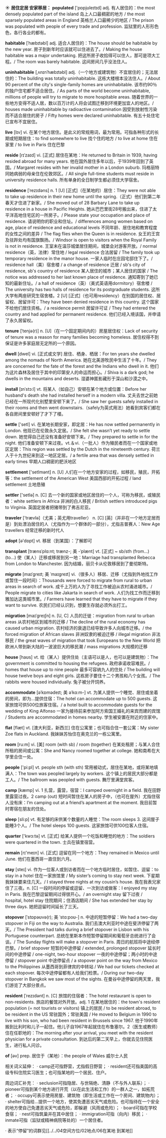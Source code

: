 ☀ <span class="category">**居住定居 安家移居：**</span>
<span class="vocabulary">**populated**</span> ['pɒpjʊleɪtɪd]
<span class="definition">adj. 有人居住的：</span>the most densely populated part of the island 岛上人口最稠密的地方 / the most sparsely populated areas in England 英格兰人口最稀少的地区 / The prison was populated with people of every trade and profession. 监狱里的人形形色色，各行各业的都有。

<span class="vocabulary">**habitable**</span> [ˈhæbɪtəbl]
<span class="definition">adj. 适合人居住的：</span>The house should be habitable by the new year. 房子到新年时应该就可以住进去了。/ Making the house habitable was a major undertaking. 把这所房子收拾得可以住人，那可是项大工程。/ The room was barely habitable. 这间房间几乎没法住人。
     
<span class="vocabulary">**uninhabitable**</span> [ˌʌnɪnˈhæbɪtəbl]
<span class="definition">adj.（一个地方或建筑物）不宜居住的；无法居住的：</span>The building was totally uninhabitable. 这栋大楼根本没法住人。/ About 90 percent of the city's single-family homes are uninhabitable. 该市约90％的独户住宅都不适合居住。/ As parts of the world become uninhabitable, millions of people will try to migrate to more hospitable areas. 随着世界的一些地方变得不适人居，数以百万计的人将会试图迁移到环境更加宜人的地区。/ houses made uninhabitable by radioactive contamination 因受到放射性污染而不适合居住的房子 / Fifty homes were declared uninhabitable. 有五十处住宅已宣布不宜居住。

<span class="vocabulary">**live**</span> [lɪv] 
<span class="definition">vi. 在某个地方居住。是此义的常规用词，最为常用。可指各种形式的长期或短期居住：</span>to find somewhere to live 找个住的地方 / to live at home 住在家里 / to live in Paris 住在巴黎
           
<span class="vocabulary">**reside**</span> [rɪˈzaɪd]
<span class="definition">vi. [正式] 居住在某地：</span>He returned to Britain in 1939, having resided abroad for many years. 他在国外居住多年以后，于1939年回到了英国。/ Margaret resides with her invalid mother in a London suburb. 玛格丽特同她病弱的母亲住在伦敦郊区。/ All single full-time students must reside in university residence halls. 所有单身的全日制学生都必须住大学宿舍。
                
<span class="vocabulary">**residence**</span> [ˈrezɪdəns]
<span class="definition">n. 1 [U] [正式]（在某地的）居住：</span>They were not able to take up residence in their new home until the spring.（正式）他们到第二年春天才住进了新家。/ She moved out of 28 Barbary Lane to take up residence in a house in Pacific Heights. 她从巴巴里街28号搬出来，住进了太平洋高地住宅区的一所房子。/ Please state your occupation and place of residence. 请说明你的职业和住址。/ differences among women based on age, place of residence and educational levels 不同年龄、居住地和教育程度的女性之间的差异 / The flag flies when the Queen is in residence. 女王的王宫及驻跸处均有国旗飘扬。/ Windsor is open to visitors when the Royal Family is not in residence. 王室未在温莎城堡居住期间，城堡会对游客开放。/ normal residence（英，法律）常住地 / legal residence 合法居留 / The family took up temporary residence in the manor house. 一家人临时在庄园宅邸住下了。/ residence hall（美）宿舍楼 / a change of residence 迁居 / sb's city of residence, sb's country of residence 某人居住的城市；某人居住的国家 / The notice was addressed to her last known place of residence. 通知寄到了她已知的最新住址。/ a hall of residence（英）（美式英语用dormitory）宿舍楼 / The university has two halls of residence for its postgraduate students. 这所大学有两座研究生宿舍楼。<span class="definition">2 [U] [正式]（也可用residency）在别国的居住权、居留权、居留许可：</span>They have been denied residence in this country. 这个国家不给他们居住资格。/ a residence permit 居留许可证 / They had entered the country and had applied for permanent residence. 他们已经入境该国，并申请了永久居留权。
           
<span class="vocabulary">**tenure**</span> [ˈtenjə(r)]
<span class="definition">n. [U]（在一个固定期间内的）房屋居住权：</span>Lack of security of tenure was a reason for many families becoming homeless. 居住权得不到保证是许多家庭居无定所的一个原因。

<span class="vocabulary">**dwell**</span> [dwel]
<span class="definition">vi. [正式或文学] 居住、栖身、栖居：</span>For ten years she dwelled among the nomads of North America. 她在北美游牧民中生活了十年。/ They are concerned for the fate of the forest and the Indians who dwell in it. 他们为这片森林及居住于其中的印第安人的命运而担心。/ Shiva is a dark god; he dwells in the mountains and deserts. 湿婆神匿影藏形于深山和沙漠之中。
           
<span class="vocabulary">**install**</span> [ɪnˈstɔ:l]
<span class="definition">vt. 将某人（如自己）安顿在某个地方或位置：</span>Before her husband's death she had installed herself in a modern villa. 丈夫去世之前她已经在一所现代化别墅里安顿下来了。/ She saw her guests safely installed in their rooms and then went downstairs.（safely为英式用法）她看到宾客们都在各自房间里安顿好了才下了楼。

<span class="vocabulary">**settle**</span> ['setl] 
<span class="definition">vi. 在某地长期安家，即定居：</span>He has now settled permanently in London. 他现已在伦敦永久定居。/ She felt she wasn’t yet ready to settle down. 她觉得自己还没有准备好安顿下来。/ They prepared to settle in for the night. 他们准备安顿下来过夜。<span class="definition">vt.＆vi.（一批人）作为殖民者而在一个国家或地区定居：</span>This region was settled by the Dutch in the nineteenth century. 荷兰人于十九世纪来到这一地区定居。/ a fertile area that was densely settled in early times 早期人口稠密的肥沃地区

<span class="vocabulary">**settlement**</span> ['setlmənt] 
<span class="definition">n. [U] 人们在一个地方安家的过程，如移民，殖民，开拓等：</span>the settlement of the American West 美国西部的开拓过程 / land settlement 土地恳殖

<span class="vocabulary">**settler**</span> ['setlə] 
<span class="definition">n. [C] 去一个新的国家或地区居住的一个人，可称为移民，或殖民者：</span>white settlers in Africa 非洲的白人移民 / British settlers introduced pigs to Virginia. 英国定居者把猪带到了弗吉尼亚。

<span class="vocabulary">**traveler**</span> ['trævlə]（尤美；英尤用traveller）
<span class="definition">n. [C] [英]（并非在一个地方定居而是）到处漂泊居住的人（尤指作为一个群体的一部分），尤指吉普赛人：</span>New Age travellers 经常迁移的新时代人

<span class="vocabulary">**adopt**</span> [ə'dɒpt] 
<span class="definition">vt. 移居（到某国）：</span>了解即可

<span class="vocabulary">**transplant**</span> [trænsˈplɑ:nt; trænz-; 美 -ˈplænt]
<span class="definition">vt. [正式] ~ sb/sth (from…) (to…) 使（某人）迁移或移居到另一地：</span>Marriage had transplanted Rebecca from London to Manchester. 因为结婚，丽贝卡从伦敦移居到了曼彻斯特。
           
<span class="vocabulary">**migrate**</span> [maɪˈgreɪt; 美 ˈmaɪgreɪt]
<span class="definition">vi.（很多人）移居、迁移（尤指到外地找工作或暂住一段时间）：</span>Thousands were forced to migrate from rural to urban areas in search of work. 成千上万的人为了寻找工作被迫从农村涌进城市。/ People migrate to cities like Jakarta in search of work. 人们为找工作而迁移到雅加达这类城市里。/ Farmers have learned that they have to migrate if they want to survive. 农民们已经认识到，想要生存就必须外出打工。
           
<span class="vocabulary">**migration**</span> [maɪˈgreɪʃn]
<span class="definition">n. [U, C] 人员的迁徙：</span>migration from rural to urban areas 从农村地区到城市的迁移 / The decline of the rural economy has caused urban migration. 农村经济的衰退已经导致许多人向城市迁移。/ the forced migration of African slaves 非洲奴隶的被迫迁移 / illegal migration 非法移民 / the great waves of migration that took Europeans to the New World 把欧洲人带到新大陆的一波波巨大的移民潮 / mass migrations 大规模的迁移
 
<span class="vocabulary">**house**</span> [haʊs] 
<span class="definition">vt. 给（某人）提供住处（主语可以是人，也可以是建筑物）：</span>The government is committed to housing the refugees. 政府承诺收容难民。/ homes that house up to nine people 最多可容纳九人的住处 / The building will house twelve boys and eight girls. 这栋房子要住十二个男孩和八个女孩。/ The rabbits were housed individually. 兔子被分开饲养。

<span class="vocabulary">**accommodate**</span> [əˈkɒmədeɪt; 美 əˈkɑ:m-]
<span class="definition">vt. 为某人提供一个睡觉、居住或坐着的房间，即为…提供住宿：</span>The hotel can accommodate up to 500 guests. 这家旅馆可供500位旅客住宿。/ a hotel built to accommodate guests for the wedding of King Alfonso 一家为接待前来参加阿方索国王婚礼的来宾而建的宾馆 / Students are accommodated in homes nearby. 学生被安置在附近的住家中。

<span class="vocabulary">**flat**</span> [flæt] 
<span class="definition">vt. [澳大利亚，新西兰] 住在公寓里；也可指合住一套公寓：</span>My sister Zoe flats in Auckland. 我妹妹苏怡住在奥克兰的一栋公寓里。

<span class="vocabulary">**room**</span> [ru:m] 
<span class="definition">vi. [美] room (with sb) / room (together) 在某处租房；与某人合住所租的房间或公寓：</span>She and Nancy roomed together at college. 她和南希在大学里合住一处。

<span class="vocabulary">**people**</span> ['pi:pl] 
<span class="definition">vt. people sth (with sth) 常用被动式，居住在某地，或将某地填满人：</span>The town was peopled largely by workers. 这个镇上的居民大部分都是工人。/ The ballroom was peopled with guests. 舞厅里满堂宾客。

<span class="vocabulary">**camp**</span> [kæmp] 
<span class="definition">vi. 1 扎营，露营，宿营：</span>I camped overnight in a field. 我在田野里露营过夜。<span class="definition">2 camp (out) 短时间暂住在某人的房子中，（也可在屋外）尤指住宿人没有床：</span>I’m camping out at a friend’s apartment at the moment. 我目前暂时寄宿在朋友的住处。

<span class="vocabulary">**sleep**</span> [sli:p] 
<span class="definition">vt. 有足够的床供某个数量的人睡觉：</span>The room sleeps 3. 这间屋子能睡3个人。/ The hotel sleeps 100 guests. 这家旅馆可供100位客人住宿。

<span class="vocabulary">**quarter**</span> ['kwɔ:tə] 
<span class="definition">vt. [正式] 给某人提供一个吃饭和睡觉的地方：</span>The soldiers were quartered in the town. 士兵在镇里宿营。

<span class="vocabulary">**remain**</span> [rɪ'meɪn] 
<span class="definition">vi. [正式] 逗留在同一个地方：</span>They remained in Mexico until June. 他们在墨西哥一直住到六月。

<span class="vocabulary">**stay**</span> [steɪ] 
<span class="definition">vi. 作为一位客人或到访者而在一个地方临时居住，如暂住、逗留：</span>to stay in a hotel 住在一家旅馆里 / My sister’s coming to stay next week. 下星期我妹妹要来住几天。/ I stayed three nights at my cousin’s house. 我在我表兄家住了三夜。<span class="definition">n. [C] 一段时间的停留或逗留、一次到访或做客：</span>I enjoyed my stay in Paris. 我在巴黎逗留期间过得很开心。/ an overnight stay 留下过夜 / hospital, hotel stay 住院期间；住酒店期间 / She has extended her stay by three days. 她把逗留时间延长了三天。
         
<span class="vocabulary">**stopover**</span> [ˈstɒpəʊvə(r); 美 ˈstɑ:poʊ-]
<span class="definition">n. 中途的短暂停留：</span>We had a two-day stopover in Fiji on the way to Australia. 我们去澳大利亚时中途在斐济停留了两天。/ The President had talks during a brief stopover in Lisbon with his Portuguese counterpart. 总统在里斯本作短暂停留期间和葡萄牙总统进行了会谈。/ The Sunday flights will make a stopover in Paris. 周日的航班将中途经停巴黎。/ brief stopover 短暂的中途停留 / extended, prolonged stopover 延长时间的中途停留 / one-night, two-hour stopover 一夜的中途停留；两小时的中途停留 / stopover point 中途停留点 / a stopover point on the way from Mexico to the Philippines 从墨西哥到菲律宾的中转站 / We had our tickets checked at each stopover. 每次中途停留都有人给我们检票。/ During our two-day stopover in Bangkok we saw most of the sights. 在曼谷中途停留的两天里，我们游览了大部分景点。

<span class="vocabulary">**resident**</span> [ˈrezɪdənt]
<span class="definition">n. [C] 旅馆的住宿者：</span>The hotel restaurant is open to non-residents. 旅店的餐馆对外开放。<span class="definition">adj. 1 在某地居住的：</span>the town's resident population (= not tourists or visitors) 镇上的居民 / to be resident abroad, to be resident in the US 常驻国外；常驻美国 / He moved to Belgium in 1990 to live with his son, who had been resident in Brussels since 1967. 他于1990年搬到比利时和儿子一起住。他儿子自1967年起就住在布鲁塞尔。<span class="definition">2（医生或教师）住在任职地的：</span>The morning after your arrival, you meet with the resident physician for a private consultation. 到达后的第二天早上，你就去见住院医生，进行私人问诊。

<span class="vocabulary">**of**</span> [əv] 
<span class="definition">prep. 居住于（某地）：</span>the people of Wales 威尔士人民 

相关词义延伸：
· camp还可指野营，尤指假日野营；
· resident还可指美国的高级专科住院实习医生；也可指某地的一个居民、住户。

周边词汇补充：
· seclusion可指隐居、与世隔绝、清静（不与外人联系）；
· pioneer可指到某个地方进行开荒（以在此生活和工作）的一群人之一，如拓荒者；
· occupy可表示使用房屋、建筑物（即生活或工作在一个房间、建筑物内）；
· shelter可指给…提供一个地方，使其免遭恶劣天气或危险。也可指待在一个安全的地方使自己免遭恶劣天气或危险，即躲避（风雨或危险）；
· board可指在学校食宿；
· nest可指筑巢并在其中居住；
· immigration可指（向内）移民；
· inmate可指（监狱或精神病院等处的）一个居住者。

· 表示“停留”的词群见[[../../04空间方位/02地点/06在某地 到某地]]
